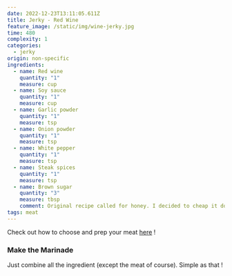 ```yaml
---
date: 2022-12-23T13:11:05.611Z
title: Jerky - Red Wine
feature_image: /static/img/wine-jerky.jpg
time: 480
complexity: 1
categories:
  - jerky
origin: non-specific
ingredients:
  - name: Red wine
    quantity: "1"
    measure: cup
  - name: Soy sauce
    quantity: "1"
    measure: cup
  - name: Garlic powder
    quantity: "1"
    measure: tsp
  - name: Onion powder
    quantity: "1"
    measure: tsp
  - name: White pepper
    quantity: "1"
    measure: tsp
  - name: Steak spices
    quantity: "1"
    measure: tsp
  - name: Brown sugar
    quantity: "3"
    measure: tbsp
    comment: Original recipe called for honey. I decided to cheap it down.
tags: meat
---
```

Check out how to choose and prep your meat [here](https://lekevoid-recipes.netlify.app/recipes/jerky-basics/) !

### M﻿ake the Marinade

J﻿ust combine all the ingredient (except the meat of course). Simple as that !